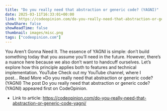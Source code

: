 ```yaml
---
title: "Do you really need that abstraction or generic code? (YAGNI)"
date: 2025-03-11T16:33:01+00:00
link: https://codeopinion.com/do-you-really-need-that-abstraction-or-generic-code-yagni/
showShare: false
showReadTime: false
thumbnail: images/misc.png
tags: ["codeopinion.com"]
---
```

You Aren’t Gonna Need It. The essence of YAGNI is simple: don’t build something today that you assume you’ll need in the future. However, there’s a nuance here because we also don’t want to handcuff ourselves. Let’s explore how this principle applies both to features and technical implementation. YouTube Check out my YouTube channel, where I post… Read More »Do you really need that abstraction or generic code? (YAGNI)
The post Do you really need that abstraction or generic code? (YAGNI) appeared first on CodeOpinion.

- Link to article: https://codeopinion.com/do-you-really-need-that-abstraction-or-generic-code-yagni/